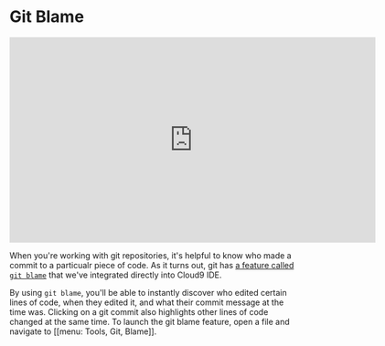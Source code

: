 # Git Blame

<div class="video-container">
<iframe width="640" height="360" src="https://www.youtube.com/embed/RSXaAlBgQ2s" frameborder="0" allowfullscreen></iframe>
</div>

When you're working with git repositories, it's helpful to know who made a commit to a particualr piece of code. As it turns out, git has [a feature called `git blame`](http://www.kernel.org/pub/software/scm/git/docs/git-blame.html) that we've integrated directly into Cloud9 IDE.

By using `git blame`, you'll be able to instantly discover who edited certain lines of code, when they edited it, and what their commit message at the time was. Clicking on a git commit also highlights other lines of code changed at the same time. To launch the git blame feature, open a file and navigate to [[menu: Tools, Git, Blame]].